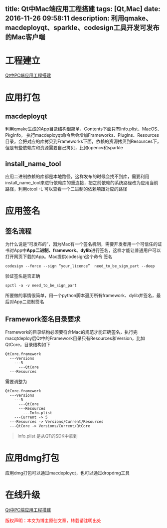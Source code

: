 title: Qt中Mac端应用工程搭建
tags: [Qt,Mac]
date: 2016-11-26 09:58:11
description: 利用qmake、macdeployqt、sparkle、codesign工具开发可发布的Mac客户端
---

# 工程建立

[Qt中PC端应用工程搭建](http://peter517.github.io/2016/11/28/Qt%E4%B8%ADPC%E7%AB%AF%E5%BA%94%E7%94%A8%E5%B7%A5%E7%A8%8B%E6%90%AD%E5%BB%BA/)

# 应用打包

## macdeployqt
利用qmake生成的App目录结构很简单，Contents下面只有Info.plist、MacOS、PkgInfo。
执行macdeployqt命令后会增加Frameworks、PlugIns、Resources目录，会把对应的库拷贝到Frameworks下面，依赖的资源拷贝到Resources下，但是有些依赖库和资源需要自己拷贝，比如opencv和sparkle

## install_name_tool
应用二进制依赖的库都是本地路径，这样发布的时候会找不到库，需要利用install_name_tool来进行依赖库的重连接，把之前依赖的系统路径改为应用当前路径，利用otool -L 可以查看一个二进制的依赖项跟对应的路径

# 应用签名

## 签名流程
为什么说是“可发布的”，因为Mac有一个签名机制，需要开发者用一个可信任的证书对App中**App二进制、framework、dylib**进行签名，这样才能让普通用户可以打开网页下载的App。Mac提供codesign这个命令
签名
```
codesign --force --sign “your_licence”  need_to_be_sign_part --deep
```
验证签名是否正确
```
spctl -a -v need_to_be_sign_part

```
所要做的事情很简单，用一个python脚本遍历所有framework、dylib并签名，最后对App二进制签名

## Framework签名目录要求
Framework的目录结构必须要符合Mac的规范才能正确签名，执行完macqtdeploy后Qt中的Framework目录只有Resources和Version，比如QtCore，目录结构如下
```
QtCore.framework
  ---Versions
    ---5
      ---QtCore
  ---Resources
```
需要调整为
```
QtCore.framework
  ---Versions
    ---5
      ---QtCore
      ---Resources
        ---Info.plist        
    ---Current -> 5
  ---Resources -> Versions/Current/Resources
  ---QtCore -> Versions/Current/QtCore
```
> Info.plist 是从QT的SDK中拿到

# 应用dmg打包
应用dmg打包可以通过macdeployqt，也可以通过dropdmg工具

# 在线升级

[Qt中PC端应用工程搭建](http://peter517.github.io/2016/11/28/Qt%E4%B8%ADPC%E7%AB%AF%E5%BA%94%E7%94%A8%E5%B7%A5%E7%A8%8B%E6%90%AD%E5%BB%BA/)


<font color="#FF0000">版权声明：本文为博主原创文章，转载请注明出处</font>

